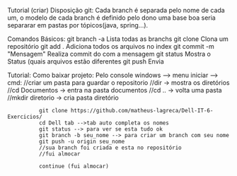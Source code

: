Tutorial (criar)
Disposição git:
Cada branch é separada pelo nome de cada um, o modelo de cada branch é definido pelo dono
uma base boa seria separarar em pastas por tópicos(java, spring...).


Comandos Básicos: 
  git branch -a                 Lista todas as branchs
  git clone                     Clona um repositório
  git add .                     Adiciona todos os arquivos no index
  git commit -m "Mensagem"      Realiza commit do  com a mensagem
  git status                    Mostra o Status (quais arquivos estão diferentes
  git push                      Envia
  
  
Tutorial:
Como baixar projeto:
  Pelo console windows 
    --> menu iniciar 
      --> cmd:
              //criar um pasta para guardar o repositorio
              //dir -> mostra os diretórios
              //cd  Documentos -> entra na pasta documentos
              //cd .. -> volta uma pasta
              //mkdir diretorio -> cria pasta diretório
              
              git clone https://github.com/matheus-lagreca/Dell-IT-6-Exercicios/
              cd Dell tab -->tab auto completa os nomes
              git status --> para ver se esta tudo ok
              git branch -b seu_nome --> para criar um branch com seu nome
              git push -u origin seu_nome
              //sua branch foi criada e esta no repositório
              //fui almocar
              
              continue (fui almocar)

